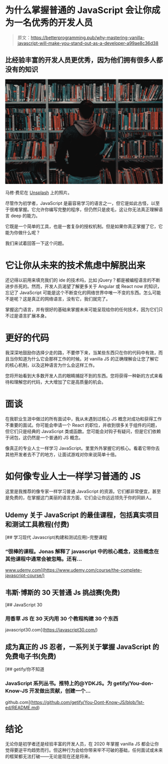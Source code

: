 # 为什么掌握普通的 JavaScript 会让你成为一名优秀的开发人员

> 原文：<https://betterprogramming.pub/why-mastering-vanilla-javascript-will-make-you-stand-out-as-a-developer-a99ae8c36d38>

## 比经验丰富的开发人员更优秀，因为他们拥有很多人都没有的知识

![](img/e556eda1bd85dc21ac3613c26c8c8065.png)

马修·费尼在 [Unsplash](https://unsplash.com?utm_source=medium&utm_medium=referral) 上的照片。

尽管作为初学者，JavaScript 是最容易学习的语言之一，但它是如此古怪，以至于很难掌握。它允许你编写完整的程序，但仍然只是皮毛，这让你无法真正理解语言 deep 的能力。

它既是一个简单的工具，也是一套复杂的授权机制。但是如果你真正掌握了它，它能为你做什么呢？

我们来试着回答一下这个问题。

# 它让你从未来的技术焦虑中解脱出来

还记得以前用来填充我们的 ide 的技术吗，比如 jQuery？都是被编程语言的不断进步杀死的。然而，开发人员渴望了解更多关于 Angular 或 React now 的知识，忘记了 JavaScript 可能是这个不断变化的网络世界中唯一不变的东西。怎么可能不是呢？这是真正的网络语言，没有它，我们就完了。

掌握这门语言，并有很好的基础来掌握未来可能呈现给你的任何技术，因为它们只不过是语言扩展本身。

# 更好的代码

我深深地鼓励你选择少走的路，不要停下来，当某些东西只在你的代码中有效，而且当你知道为什么它会那样工作的时候。对 vanilla JS 的正确理解会让您了解它的核心机制，以及这种语言为什么会这样工作。

您将开始看到大多数开发人员的眼睛捕捉不到的东西。您将获得一种新的方式来看待和理解您的代码，大大增加了它是高质量的机会。

# 面谈

在我职业生涯中做过的所有面试中，我从未遇到过核心 JS 概念对成功和获得工作不重要的面试。你可能会申请一个 React 的职位，并收到很多关于组件的问题，但它们只是经典的 JavaScript 类或函数。您可能会对钩子有疑问，但是它们依赖于闭包，这仍然是一个普通的 JS 概念。

像真正的专业人士一样学习 JavaScript。里里外外掌握它的核心。看着它带你去其他开发者去不了的地方，让面试游戏对你来说简单十倍。

# 如何像专业人士一样学习普通的 JS

这里是我推荐的像专家一样学习普通 JavaScript 的资源。它们都非常便宜，甚至是免费的，在掌握这门美丽的语言方面，它们会让你远远领先于你的同龄人。

## **Udemy 关于 JavaScript 的最佳课程，包括真实项目和测试工具教程(付费)**

[](https://www.udemy.com/course/the-complete-javascript-course/) [## 学习现代 Javascript(构建和测试应用)-完整课程

### “很棒的课程。Jonas 解释了 javascript 中的核心概念，这些概念在其他课程中通常会被忽略。还有…

www.udemy.com](https://www.udemy.com/course/the-complete-javascript-course/) 

## **韦斯·博斯的 30 天普通 Js 挑战赛(免费)**

[](https://javascript30.com/) [## JavaScript 30

### 用香草 JS 在 30 天内用 30 个教程构建 30 个东西

javascript30.com](https://javascript30.com/) 

## **成为真正的 JS 忍者，一系列关于掌握 JavaScript 的免费电子书(免费)**

[](https://github.com/getify/You-Dont-Know-JS/blob/1st-ed/README.md) [## getify/你不知道

### JavaScript 系列丛书。推特上的@YDKJS。为 getify/You-don-Know-JS 开发做出贡献，创建一个…

github.com](https://github.com/getify/You-Dont-Know-JS/blob/1st-ed/README.md) 

# 结论

无论你是初学者还是经验丰富的开发人员，在 2020 年掌握 vanilla JS 都会让你觉得要逆平均趋势而行。但这种行为会给你带来牢不可破的基础，任何面试或未来的框架都无法打破——无论是现在还是将来。